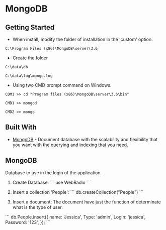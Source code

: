 # MongoDB

## Getting Started
* When install, modify the folder of installation in the 'custom' option.
```
C:\Program Files (x86)\MongoDB\server\3.6
```
* Create the folder
```
C:\data\db
```
```
C:\data\log\mongo.log
```
* Using two CMD prompt command on Windows.
```
CDM1 >> cd "Program files (x86)\MongoDB\server\3.6\bin"
```
```
CMD1 >> mongod
```
```
CMD2 >> mongo
```

## Built With

* [MongoDB](https://docs.mongodb.com/manual/tutorial/install-mongodb-on-windows/) - Document database with the scalability and flexibility that you want with the querying and indexing that you need.

## MongoDB

Database to use in the login of the application.

1. Create Database:
´´´
use WebRadio
´´´

2. Insert a collection 'People':
´´´
db.createCollection("People")
´´´

3. Insert a document:
The document have just the function of determinate what is the type of user.

´´´
db.People.insert({
  name: 'Jessica',
  Type: 'admin',
  Login: 'jessica',
  Password: '123',
});
´´´
